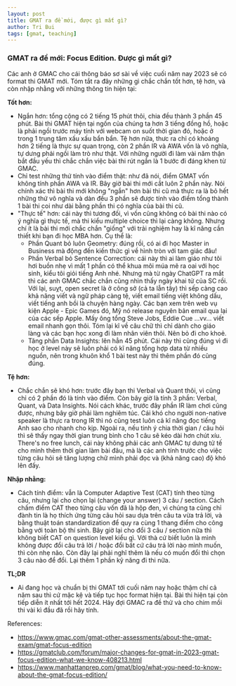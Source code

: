 ```yaml
---
layout: post
title: GMAT ra đề mới, được gì mất gì?
author: Tri Bui
tags: [gmat, teaching]
---
```


### GMAT ra đề mới: Focus Edition. Được gì mất gì?

Các anh ở GMAC cho cái thông báo sơ sài về việc cuối năm nay 2023 sẽ có format thi GMAT mới. Tóm tắt ra đây những gì chắc chắn tốt hơn, tệ hơn, và còn nhập nhằng với những thông tin hiện tại:

**Tốt hơn:**

- Ngắn hơn: tổng cộng có 2 tiếng 15 phút thôi, chia đều thành 3 phần 45 phút. Bài thi GMAT hiện tại ngốn của chúng ta hơn 3 tiếng đồng hồ, hoặc là phải ngồi trước máy tính với webcam on suốt thời gian đó, hoặc ở trong 1 trung tâm xấu xấu bẩn bẩn. Tệ hơn nữa, thưc ra chỉ có khoảng hơn 2 tiếng là thực sự quan trọng, còn 2 phần IR và AWA vốn là vô nghĩa, tự dưng phải ngồi làm trò như thật. Với những người đi làm vài năm thận bắt đầu yếu thì chắc chắn việc bài thi rút ngắn là 1 bước đi đáng khen từ GMAC.
- Chỉ test những thứ tính vào điểm thật: như đã nói, điểm GMAT vốn không tính phần AWA và IR. Bây giờ bài thi mới cắt luôn 2 phần này. Nói chính xác thì bài thi mới không "ngắn" hơn bài thi cũ mà thực ra là bỏ hết những thứ vô nghĩa và dàn đều 3 phần sẽ được tính vào điểm tổng thành 1 bài thi coi như dài bằng phần thi có nghĩa của bài thi cũ.
- "Thực tế" hơn: cái này thì tương đối, vì vốn cũng không có bài thi nào có ý nghĩa gì thực tế, mà thi kiểu multiple choice thì lại càng không. Nhưng chí ít là bài thi mới chắc chắn "giống" với trải nghiệm hay là kĩ năng cần thiết khi bạn đi học MBA hơn. Cụ thể là:
    - Phần Quant bỏ luôn Geometry: đúng rồi, có ai đi học Master in Business mà động đến kiến thức gì về hình tròn với tam giác đâu!
    - Phần Verbal bỏ Sentence Correction: cái này thì ai làm giáo như tôi hơi buồn nhẹ vì mất 1 phần có thể khua môi múa mẽ ra oai với học sinh, kiểu tôi giỏi tiếng Anh nhé. Nhưng mà từ ngày ChatGPT ra mắt thì các anh GMAC chắc chắn cũng nhìn thấy ngày khai tử của SC rồi. Với lại, suỵt, open secret là ở công sở (cả ta lẫn tây) thì sếp càng cao khả năng viết và ngữ pháp càng tệ, viết email tiếng việt không dấu, viết tiếng anh bồi là chuyện hàng ngày. Các bạn xem trên web vụ kiện Apple - Epic Games đó, Mỹ nó release nguyên bản email qua lại của các sếp Apple. Mấy ông tổng Steve Jobs, Eddie Cue ...vv... viết email nhanh gọn thôi. Tóm lại kĩ về câu chữ thì chỉ dành cho giáo làng và các bạn học xong đi làm nhân viên thôi. Nên bỏ đi cho khoẻ.
    - Tăng phần Data Insights: lên hẳn 45 phút. Cái này thì cũng đúng vì đi học ở level này sẽ luôn phải có kĩ năng tổng hợp data từ nhiều nguồn, nên trong khuôn khổ 1 bài test này thì thêm phần đó cũng đúng.

**Tệ hơn:**

- Chắc chắn sẽ khó hơn: trước đây bạn thi Verbal và Quant thôi, vì cũng chỉ có 2 phần đó là tính vào điểm. Còn bây giờ là tính 3 phần: Verbal, Quant, và Data Insights. Nói cách khác, trước đây phần IR làm chơi cũng được, nhưng bây giờ phải làm nghiêm túc. Cái khó cho người non-native speaker là thực ra trong IR thì nó cũng test luôn cả kĩ năng đọc tiếng Anh sao cho nhanh cho kịp. Ngoài ra, nếu tinh ý chia thời gian / câu hỏi thì sẽ thấy ngay thời gian trung bình cho 1 câu sẽ kéo dài hơn chút xíu. There's no free lunch, cái này không phải các anh GMAC tự dưng tử tế cho mình thêm thời gian làm bài đâu, mà là các anh tính trước cho việc từng câu hỏi sẽ tăng lượng chữ mình phải đọc và (khả năng cao) độ khó lên đấy.

**Nhập nhằng:**

- Cách tính điểm: vẫn là Computer Adaptive Test (CAT) tính theo từng câu, nhưng lại cho chọn lại (change your answer) 3 câu / section. Cách chấm điểm CAT theo từng câu vốn đã là hộp đen, vì chúng ta cũng chỉ đành tin là họ thích ứng từng câu hỏi sau dựa trên câu ta vừa trả lời, và bằng thuật toán standardization để quy ra cùng 1 thang điểm cho công bằng với toàn bộ thí sinh. Bây giờ lại cho đổi 3 câu / section nữa thì không biết CAT on question level kiểu gì. Với thà cứ biết luôn là mình không được đổi câu trả lời / hoặc đổi bất cứ câu trả lời nào mình muốn, thì còn nhẹ não. Còn đây lại phải nghĩ thêm là nếu có muốn đổi thì chọn 3 câu nào để đổi. Lại thêm 1 phần kỹ năng đi thi nữa.

**TL;DR**

- Ai đang học và chuẩn bị thi GMAT tới cuối năm nay hoặc thậm chí cả năm sau thì cứ mặc kệ và tiếp tục học format hiện tại. Bài thi hiện tại còn tiếp diễn ít nhất tới hết 2024. Hãy đợi GMAC ra đề thử và cho chim mồi thi vài kì đầu đã rồi hãy tính.

References:
- https://www.gmac.com/gmat-other-assessments/about-the-gmat-exam/gmat-focus-edition
- https://gmatclub.com/forum/major-changes-for-gmat-in-2023-gmat-focus-edition-what-we-know-408213.html
- https://www.manhattanprep.com/gmat/blog/what-you-need-to-know-about-the-gmat-focus-edition/
